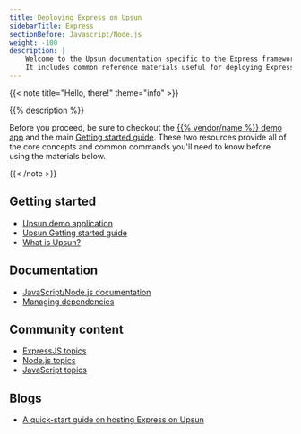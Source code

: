 ```yaml
---
title: Deploying Express on Upsun
sidebarTitle: Express
sectionBefore: Javascript/Node.js
weight: -100
description: |
    Welcome to the Upsun documentation specific to the Express framework on Upsun.
    It includes common reference materials useful for deploying Express, but also external community and blog resources that cover more advanced topics relevant for the framework.
---
```


{{< note title="Hello, there!" theme="info" >}}

{{% description %}}

Before you proceed, be sure to checkout the [{{% vendor/name %}} demo app](https://console.upsun.com/projects/create-project) and the main [Getting started guide](/start/here/_index.md). These two resources provide all of the core concepts and common commands you'll need to know before using the materials below.

{{< /note >}}

## Getting started

- [Upsun demo application](https://console.upsun.com/projects/create-project)
- [Upsun Getting started guide](/start/here/_index.md)
- [What is Upsun?](/learn/overview)

## Documentation

- [JavaScript/Node.js documentation](/languages/nodejs/)
- [Managing dependencies](/languages/nodejs#dependencies)

## Community content

- [ExpressJS topics](https://support.platform.sh/hc/en-us/search?utf8=%E2%9C%93&query=express)
- [Node.js topics](https://support.platform.sh/hc/en-us/search?utf8=%E2%9C%93&query=node)
- [JavaScript topics](https://support.platform.sh/hc/en-us/search?utf8=%E2%9C%93&query=js)

## Blogs

- [A quick-start guide on hosting Express on Upsun](https://upsun.com/blog/setting-up-express-on-upsun/)

<!-- ## Video -->